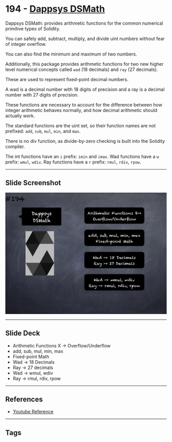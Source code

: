 # 194 - [Dappsys DSMath](Dappsys%20DSMath.md)
Dappsys DSMath: provides arithmetic functions for the common numerical primitive types of Solidity. 

You can safely add, subtract, multiply, and divide uint numbers without fear of integer overflow. 

You can also find the minimum and maximum of two numbers. 

Additionally, this package provides arithmetic functions for two new higher level numerical concepts called `wad` (18 decimals) and `ray` (27 decimals). 

These are used to represent fixed-point decimal numbers. 

A wad is a decimal number with 18 digits of precision and a ray is a decimal number with 27 digits of precision. 

These functions are necessary to account for the difference between how integer arithmetic behaves normally, and how decimal arithmetic should actually work.

The standard functions are the uint set, so their function names are not  prefixed: `add`, `sub`, `mul`, `min`, and `max`. 

There is no div function, as divide-by-zero checking is built into the Solidity compiler. 

The int functions have an `i` prefix: `imin` and `imax`. Wad functions have a `w` prefix: `wmul`, `wdiv`. Ray functions have a `r` prefix: `rmul`, `rdiv`, `rpow`.
___
## Slide Screenshot
![194.png](../images/solidity201/194.png)
___
## Slide Deck
- Arithmetic Functions X -> Overflow/Underflow
- add, sub, mul, min, max
- Fixed-point Math
- Wad -> 18 Decimals
- Ray -> 27 decimals
- Wad -> wmul, wdiv
- Ray -> rmul, rdiv, rpow
___
## References
- [Youtube Reference](https://youtu.be/0kx8M4u5980?t=1138)
___
## Tags